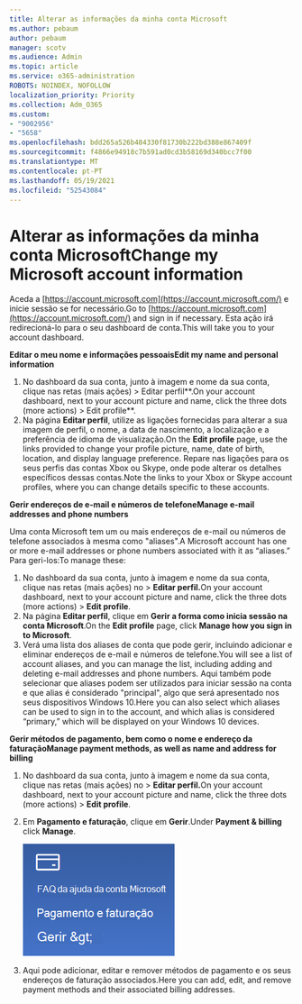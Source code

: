 ```yaml
---
title: Alterar as informações da minha conta Microsoft
ms.author: pebaum
author: pebaum
manager: scotv
ms.audience: Admin
ms.topic: article
ms.service: o365-administration
ROBOTS: NOINDEX, NOFOLLOW
localization_priority: Priority
ms.collection: Adm_O365
ms.custom:
- "9002956"
- "5658"
ms.openlocfilehash: bdd265a526b484330f81730b222bd388e867409f
ms.sourcegitcommit: f4866e94918c7b591ad0cd3b58169d340bcc7f00
ms.translationtype: MT
ms.contentlocale: pt-PT
ms.lasthandoff: 05/19/2021
ms.locfileid: "52543084"
---
```

# <a name="change-my-microsoft-account-information"></a><span data-ttu-id="0c83b-102">Alterar as informações da minha conta Microsoft</span><span class="sxs-lookup"><span data-stu-id="0c83b-102">Change my Microsoft account information</span></span>

<span data-ttu-id="0c83b-103">Aceda a [https://account.microsoft.com](https://account.microsoft.com/) e inicie sessão se for necessário.</span><span class="sxs-lookup"><span data-stu-id="0c83b-103">Go to [https://account.microsoft.com](https://account.microsoft.com/) and sign in if necessary.</span></span> <span data-ttu-id="0c83b-104">Esta ação irá redirecioná-lo para o seu dashboard de conta.</span><span class="sxs-lookup"><span data-stu-id="0c83b-104">This will take you to your account dashboard.</span></span>  

<span data-ttu-id="0c83b-105">**Editar o meu nome e informações pessoais**</span><span class="sxs-lookup"><span data-stu-id="0c83b-105">**Edit my name and personal information**</span></span>

1. <span data-ttu-id="0c83b-106">No dashboard da sua conta, junto à imagem e nome da sua conta, clique nas retas (mais ações) > Editar perfil\*\*.</span><span class="sxs-lookup"><span data-stu-id="0c83b-106">On your account dashboard, next to your account picture and name, click the three dots (more actions) > Edit profile\*\*.</span></span>
2. <span data-ttu-id="0c83b-107">Na página **Editar perfil**, utilize as ligações fornecidas para alterar a sua imagem de perfil, o nome, a data de nascimento, a localização e a preferência de idioma de visualização.</span><span class="sxs-lookup"><span data-stu-id="0c83b-107">On the **Edit profile** page, use the links provided to change your profile picture, name, date of birth, location, and display language preference.</span></span> <span data-ttu-id="0c83b-108">Repare nas ligações para os seus perfis das contas Xbox ou Skype, onde pode alterar os detalhes específicos dessas contas.</span><span class="sxs-lookup"><span data-stu-id="0c83b-108">Note the links to your Xbox or Skype account profiles, where you can change details specific to these accounts.</span></span>

<span data-ttu-id="0c83b-109">**Gerir endereços de e-mail e números de telefone**</span><span class="sxs-lookup"><span data-stu-id="0c83b-109">**Manage e-mail addresses and phone numbers**</span></span>

<span data-ttu-id="0c83b-110">Uma conta Microsoft tem um ou mais endereços de e-mail ou números de telefone associados à mesma como "aliases".</span><span class="sxs-lookup"><span data-stu-id="0c83b-110">A Microsoft account has one or more e-mail addresses or phone numbers associated with it as “aliases.”</span></span> <span data-ttu-id="0c83b-111">Para geri-los:</span><span class="sxs-lookup"><span data-stu-id="0c83b-111">To manage these:</span></span>

1. <span data-ttu-id="0c83b-112">No dashboard da sua conta, junto à imagem e nome da sua conta, clique nas retas (mais ações) no > **Editar perfil.**</span><span class="sxs-lookup"><span data-stu-id="0c83b-112">On your account dashboard, next to your account picture and name, click the three dots (more actions) > **Edit profile**.</span></span>
2. <span data-ttu-id="0c83b-113">Na página **Editar perfil**, clique em **Gerir a forma como inicia sessão na conta Microsoft**.</span><span class="sxs-lookup"><span data-stu-id="0c83b-113">On the **Edit profile** page, click **Manage how you sign in to Microsoft**.</span></span> 
3. <span data-ttu-id="0c83b-114">Verá uma lista dos aliases de conta que pode gerir, incluindo adicionar e eliminar endereços de e-mail e números de telefone.</span><span class="sxs-lookup"><span data-stu-id="0c83b-114">You will see a list of account aliases, and you can manage the list, including adding and deleting e-mail addresses and phone numbers.</span></span> <span data-ttu-id="0c83b-115">Aqui também pode selecionar que aliases podem ser utilizados para iniciar sessão na conta e que alias é considerado "principal", algo que será apresentado nos seus dispositivos Windows 10.</span><span class="sxs-lookup"><span data-stu-id="0c83b-115">Here you can also select which aliases can be used to sign in to the account, and which alias is considered “primary,” which will be displayed on your Windows 10 devices.</span></span>

<span data-ttu-id="0c83b-116">**Gerir métodos de pagamento, bem como o nome e endereço da faturação**</span><span class="sxs-lookup"><span data-stu-id="0c83b-116">**Manage payment methods, as well as name and address for billing**</span></span> 

1. <span data-ttu-id="0c83b-117">No dashboard da sua conta, junto à imagem e nome da sua conta, clique nas retas (mais ações) no > **Editar perfil.**</span><span class="sxs-lookup"><span data-stu-id="0c83b-117">On your account dashboard, next to your account picture and name, click the three dots (more actions) > **Edit profile**.</span></span>
2. <span data-ttu-id="0c83b-118">Em **Pagamento e faturação**, clique em **Gerir**.</span><span class="sxs-lookup"><span data-stu-id="0c83b-118">Under **Payment & billing** click **Manage**.</span></span>

    ![Gerir pagamento e faturação](media/manage-account.png)

3. <span data-ttu-id="0c83b-120">Aqui pode adicionar, editar e remover métodos de pagamento e os seus endereços de faturação associados.</span><span class="sxs-lookup"><span data-stu-id="0c83b-120">Here you can add, edit, and remove payment methods and their associated billing addresses.</span></span> 
